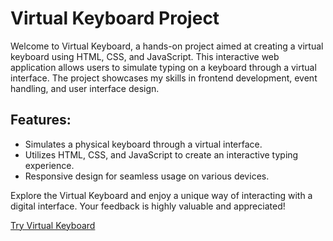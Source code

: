 # Virtual Keyboard Project

Welcome to Virtual Keyboard, a hands-on project aimed at creating a virtual keyboard using HTML, CSS, and JavaScript. This interactive web application allows users to simulate typing on a keyboard through a virtual interface. The project showcases my skills in frontend development, event handling, and user interface design.

## Features:

- Simulates a physical keyboard through a virtual interface.
- Utilizes HTML, CSS, and JavaScript to create an interactive typing experience.
- Responsive design for seamless usage on various devices.

Explore the Virtual Keyboard and enjoy a unique way of interacting with a digital interface. Your feedback is highly valuable and appreciated!

[Try Virtual Keyboard](https://airgrinder.github.io/virtual-keyboard/)
